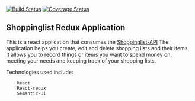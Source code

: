 [![Build Status](https://travis-ci.org/Chris-Maina/Shoppinglist-Redux.svg?branch=develop)](https://travis-ci.org/Chris-Maina/Shoppinglist-Redux)
[![Coverage Status](https://coveralls.io/repos/github/Chris-Maina/Shoppinglist-Redux/badge.svg?branch=develop)](https://coveralls.io/github/Chris-Maina/Shoppinglist-Redux?branch=develop)

## Shoppinglist Redux Application

This is a react application that consumes the [Shoppinglist-API](https://github.com/Chris-Maina/Shoppinglist-api)
The application helps you create, edit and delete shopping lists  and their items. It allows you to record things or items you want to spend money on, meeting your needs and keeping track of your shopping lists.

Technologies used include:

        React 
        React-redux
        Semantic-Ui